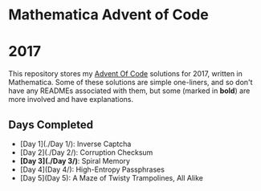 # Mathematica Advent of Code
# 2017

This repository stores my [Advent Of Code](http:http://adventofcode.com/2017/) solutions for 2017, written in Mathematica.  Some of these solutions are simple one-liners, and so don't have any READMEs associated with them, but some (marked in **bold**) are more involved and have explanations.

## Days Completed

* [Day 1](./Day 1/): Inverse Captcha
* [Day 2](./Day 2/): Corruption Checksum
* **[Day 3](./Day 3/)**: Spiral Memory
* [Day 4](Day 4/): High-Entropy Passphrases
* [Day 5](Day 5): A Maze of Twisty Trampolines, All Alike
